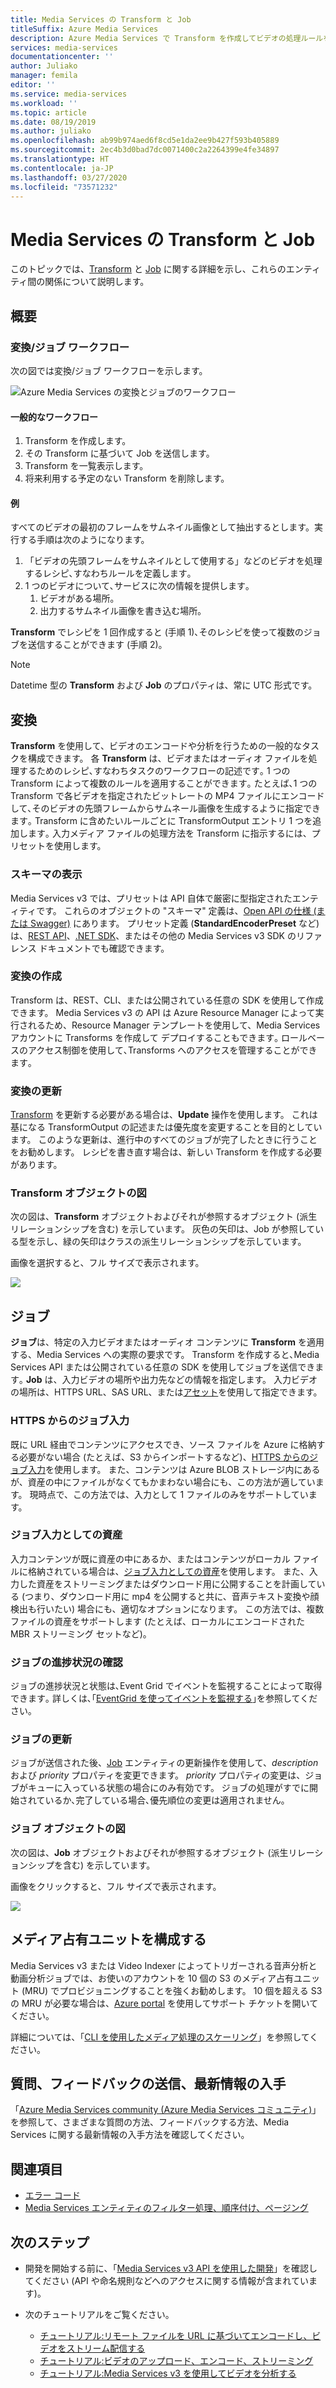 ```yaml
---
title: Media Services の Transform と Job
titleSuffix: Azure Media Services
description: Azure Media Services で Transform を作成してビデオの処理ルールを記述する方法について説明します。
services: media-services
documentationcenter: ''
author: Juliako
manager: femila
editor: ''
ms.service: media-services
ms.workload: ''
ms.topic: article
ms.date: 08/19/2019
ms.author: juliako
ms.openlocfilehash: ab99b974aed6f8cd5e1da2ee9b427f593b405889
ms.sourcegitcommit: 2ec4b3d0bad7dc0071400c2a2264399e4fe34897
ms.translationtype: HT
ms.contentlocale: ja-JP
ms.lasthandoff: 03/27/2020
ms.locfileid: "73571232"
---
```

# <a name="transforms-and-jobs-in-media-services"></a>Media Services の Transform と Job

このトピックでは、[Transform](https://docs.microsoft.com/rest/api/media/transforms) と [Job](https://docs.microsoft.com/rest/api/media/jobs) に関する詳細を示し、これらのエンティティ間の関係について説明します。

## <a name="overview"></a>概要

### <a name="transformsjobs-workflow"></a>変換/ジョブ ワークフロー

次の図では変換/ジョブ ワークフローを示します。

![Azure Media Services の変換とジョブのワークフロー](./media/encoding/transforms-jobs.png)

#### <a name="typical-workflow"></a>一般的なワークフロー

1. Transform を作成します。
2. その Transform に基づいて Job を送信します。
3. Transform を一覧表示します。
4. 将来利用する予定のない Transform を削除します。

#### <a name="example"></a>例

すべてのビデオの最初のフレームをサムネイル画像として抽出するとします。実行する手順は次のようになります。

1. 「ビデオの先頭フレームをサムネイルとして使用する」などのビデオを処理するレシピ､すなわちルールを定義します｡
2. 1 つのビデオについて､サービスに次の情報を提供します｡
    1. ビデオがある場所｡
    2. 出力するサムネイル画像を書き込む場所｡

**Transform** でレシピを 1 回作成すると (手順 1)､そのレシピを使って複数のジョブを送信することができます (手順 2)｡

> [!NOTE]
> Datetime 型の **Transform** および **Job** のプロパティは、常に UTC 形式です。

## <a name="transforms"></a>変換

**Transform** を使用して、ビデオのエンコードや分析を行うための一般的なタスクを構成できます。 各 **Transform** は、ビデオまたはオーディオ ファイルを処理するためのレシピ､すなわちタスクのワークフローの記述です｡ 1 つの Transform によって複数のルールを適用することができます｡ たとえば､1 つの Transform で各ビデオを指定されたビットレートの MP4 ファイルにエンコードして､そのビデオの先頭フレームからサムネール画像を生成するように指定できます｡ Transform に含めたいルールごとに TransformOutput エントリ 1 つを追加します｡ 入力メディア ファイルの処理方法を Transform に指示するには、プリセットを使用します。

### <a name="viewing-schema"></a>スキーマの表示

Media Services v3 では、プリセットは API 自体で厳密に型指定されたエンティティです。 これらのオブジェクトの "スキーマ" 定義は、[Open API の仕様 (または Swagger)](https://github.com/Azure/azure-rest-api-specs/tree/master/specification/mediaservices/resource-manager/Microsoft.Media/stable/2018-07-01) にあります。 プリセット定義 (**StandardEncoderPreset** など) は、[REST API](https://docs.microsoft.com/rest/api/media/transforms/createorupdate#standardencoderpreset)、[.NET SDK](https://docs.microsoft.com/dotnet/api/microsoft.azure.management.media.models.standardencoderpreset?view=azure-dotnet)、またはその他の Media Services v3 SDK のリファレンス ドキュメントでも確認できます。

### <a name="creating-transforms"></a>変換の作成

Transform は、REST、CLI、または公開されている任意の SDK を使用して作成できます。 Media Services v3 の API は Azure Resource Manager によって実行されるため、Resource Manager テンプレートを使用して、Media Services アカウントに Transforms を作成して デプロイすることもできます｡ ロールベースのアクセス制御を使用して､Transforms へのアクセスを管理することができます｡

### <a name="updating-transforms"></a>変換の更新

[Transform](https://docs.microsoft.com/rest/api/media/transforms) を更新する必要がある場合は、**Update** 操作を使用します。 これは基になる TransformOutput の記述または優先度を変更することを目的としています。 このような更新は、進行中のすべてのジョブが完了したときに行うことをお勧めします。 レシピを書き直す場合は、新しい Transform を作成する必要があります。

### <a name="transform-object-diagram"></a>Transform オブジェクトの図

次の図は、**Transform** オブジェクトおよびそれが参照するオブジェクト (派生リレーションシップを含む) を示しています。 灰色の矢印は、Job が参照している型を示し、緑の矢印はクラスの派生リレーションシップを示しています。

画像を選択すると、フル サイズで表示されます。  

<a href="./media/api-diagrams/transform-large.png" target="_blank"><img src="./media/api-diagrams/transform-small.png"></a>

## <a name="jobs"></a>ジョブ

**ジョブ**は、特定の入力ビデオまたはオーディオ コンテンツに **Transform** を適用する、Media Services への実際の要求です。 Transform を作成すると､Media Services API または公開されている任意の SDK を使用してジョブを送信できます｡ **Job** は、入力ビデオの場所や出力先などの情報を指定します。 入力ビデオの場所は、HTTPS URL、SAS URL、または[アセット](https://docs.microsoft.com/rest/api/media/assets)を使用して指定できます。  

### <a name="job-input-from-https"></a>HTTPS からのジョブ入力

既に URL 経由でコンテンツにアクセスでき、ソース ファイルを Azure に格納する必要がない場合 (たとえば、S3 からインポートするなど)、[HTTPS からのジョブ入力](job-input-from-http-how-to.md)を使用します。 また、コンテンツは Azure BLOB ストレージ内にあるが、資産の中にファイルがなくてもかまわない場合にも、この方法が適しています。 現時点で、この方法では、入力として 1 ファイルのみをサポートしています。

### <a name="asset-as-job-input"></a>ジョブ入力としての資産

入力コンテンツが既に資産の中にあるか、またはコンテンツがローカル ファイルに格納されている場合は、[ジョブ入力としての資産](job-input-from-local-file-how-to.md)を使用します。 また、入力した資産をストリーミングまたはダウンロード用に公開することを計画している (つまり、ダウンロード用に mp4 を公開すると共に、音声テキスト変換や顔検出も行いたい) 場合にも、適切なオプションになります。 この方法では、複数ファイルの資産をサポートします (たとえば、ローカルにエンコードされた MBR ストリーミング セットなど)。

### <a name="checking-job-progress"></a>ジョブの進捗状況の確認

ジョブの進捗状況と状態は､Event Grid でイベントを監視することによって取得できます｡ 詳しくは､｢[EventGrid を使ってイベントを監視する](job-state-events-cli-how-to.md)｣を参照してください｡

### <a name="updating-jobs"></a>ジョブの更新

ジョブが送信された後、[Job](https://docs.microsoft.com/rest/api/media/jobs) エンティティの更新操作を使用して、*description* および *priority* プロパティを変更できます。 *priority* プロパティの変更は、ジョブがキューに入っている状態の場合にのみ有効です。 ジョブの処理がすでに開始されているか､完了している場合､優先順位の変更は適用されません｡

### <a name="job-object-diagram"></a>ジョブ オブジェクトの図

次の図は、**Job** オブジェクトおよびそれが参照するオブジェクト (派生リレーションシップを含む) を示しています。

画像をクリックすると、フル サイズで表示されます。  

<a href="./media/api-diagrams/job-large.png" target="_blank"><img src="./media/api-diagrams/job-small.png"></a>

## <a name="configure-media-reserved-units"></a>メディア占有ユニットを構成する

Media Services v3 または Video Indexer によってトリガーされる音声分析と動画分析ジョブでは、お使いのアカウントを 10 個の S3 のメディア占有ユニット (MRU) でプロビジョニングすることを強くお勧めします。 10 個を超える S3 の MRU が必要な場合は、[Azure portal](https://portal.azure.com/) を使用してサポート チケットを開いてください。

詳細については、「[CLI を使用したメディア処理のスケーリング](media-reserved-units-cli-how-to.md)」を参照してください。

## <a name="ask-questions-give-feedback-get-updates"></a>質問、フィードバックの送信、最新情報の入手

「[Azure Media Services community (Azure Media Services コミュニティ)](media-services-community.md)」を参照して、さまざまな質問の方法、フィードバックする方法、Media Services に関する最新情報の入手方法を確認してください。

## <a name="see-also"></a>関連項目

* [エラー コード](https://docs.microsoft.com/rest/api/media/jobs/get#joberrorcode)
* [Media Services エンティティのフィルター処理、順序付け、ページング](entities-overview.md)

## <a name="next-steps"></a>次のステップ

- 開発を開始する前に、「[Media Services v3 API を使用した開発](media-services-apis-overview.md)」を確認してください (API や命名規則などへのアクセスに関する情報が含まれています)。
- 次のチュートリアルをご覧ください。

    - [チュートリアル:リモート ファイルを URL に基づいてエンコードし、ビデオをストリーム配信する](stream-files-tutorial-with-rest.md)
    - [チュートリアル:ビデオのアップロード、エンコード、ストリーミング](stream-files-tutorial-with-api.md)
    - [チュートリアル:Media Services v3 を使用してビデオを分析する](analyze-videos-tutorial-with-api.md)
